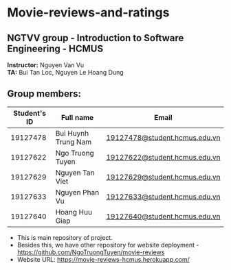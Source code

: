 # Movie-reviews-and-ratings

## NGTVV group - Introduction to Software Engineering - HCMUS

**Instructor:** Nguyen Van Vu\
**TA:** Bui Tan Loc, Nguyen Le Hoang Dung

## Group members:
| **Student's ID** | **Full name** | **Email** |
|--- | --- | --- |
| 19127478 | Bui Huynh Trung Nam | 19127478@student.hcmus.edu.vn |
| 19127622 | Ngo Truong Tuyen | 19127622@student.hcmus.edu.vn |
| 19127629 | Nguyen Tan Viet | 19127629@student.hcmus.edu.vn | 
| 19127633 | Nguyen Phan Vu | 19127633@student.hcmus.edu.vn |
| 19127640 | Hoang Huu Giap | 19127640@student.hcmus.edu.vn |
* This is main repository of project.
* Besides this, we have other repository for website deployment - https://github.com/NgoTruongTuyen/movie-reviews
* Website URL: https://movie-reviews-hcmus.herokuapp.com/
